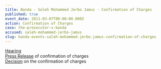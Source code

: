 ```yaml
---
title: Banda - Saleh Mohammed Jerbo Jamus - Confirmation of Charges
published: true
event_date: 2011-03-07T00:00:00.000Z
action: Confirmation of Charges
case: the-prosecutor-v-banda
accused: saleh-mohammed-jerbo-jamus
slug: banda-events-saleh-mohammed-jerbo-jamus-confirmation-of-charges
---
```



[Hearing](https://youtu.be/3AC9QWOtDfA)
<br>[Press Release](https://www.icc-cpi.int/Pages/item.aspx?name=PR635) of confirmation of charges
<br>[Decision](https://www.icc-cpi.int/Pages/record.aspx?docNo=ICC-02/05-03/09-121-Corr-Red) on the confirmation of charges
